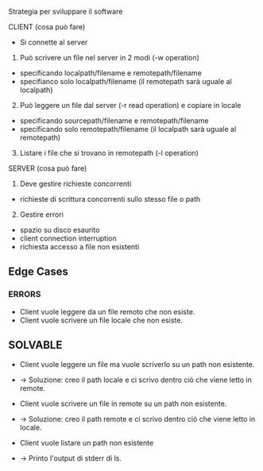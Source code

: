 Strategia per sviluppare il software

CLIENT (cosa può fare)

- Si connette al server

1. Può scrivere un file nel server in 2 modi (-w operation)

- specificando localpath/filename e remotepath/filename
- specifianco solo localpath/filename (il remotepath sarà uguale al localpath)

2. Può leggere un file dal server (-r read operation) e copiare in locale

- specificando sourcepath/filename e remotepath/filename
- specificando solo remotepath/filename (il localpath sarà uguale al remotepath)

3. Listare i file che si trovano in remotepath (-l operation)

SERVER (cosa può fare)

1. Deve gestire richieste concorrenti

- richieste di scrittura concorrenti sullo stesso file o path

2. Gestire errori

- spazio su disco esaurito
- client connection interruption
- richiesta accesso a file non esistenti


## Edge Cases

### ERRORS
- Client vuole leggere da un file remoto che non esiste.
- Client vuole scrivere un file locale che non esiste.

## SOLVABLE 
- Client vuole leggere un file ma vuole scriverlo su un path non esistente.
- -> Soluzione: creo il path locale e ci scrivo dentro ciò che viene letto in remote.

- Client vuole scrivere un file in remote su un path non esistente.
- -> Soluzione: creo il path remote e ci scrivo dentro ciò che viene letto in locale.

- Client vuole listare un path non esistente 
- -> Printo l'output di stderr di ls.